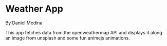 # Weather App
By Daniel Medina

This app fetches data from the openweathermap API and displays it along an image from unsplash and some fun animejs animations.